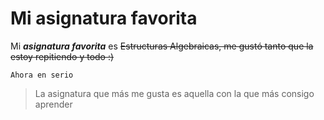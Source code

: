 # Mi asignatura favorita
Mi ***asignatura favorita*** es ~~Estructuras Algebraicas, me gustó tanto que la estoy repitiendo y todo :)~~

`Ahora en serio`
>
> La asignatura que más me gusta es aquella con la que más consigo aprender
